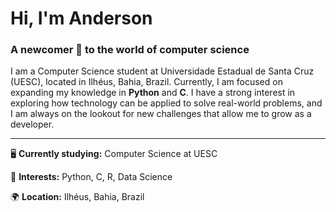 # Hi, I'm Anderson

### A newcomer 🐣 to the world of computer science

I am a Computer Science student at Universidade Estadual de Santa Cruz (UESC), located in Ilhéus, Bahia, Brazil. Currently, I am focused on expanding my knowledge in **Python** and **C**.
I have a strong interest in exploring how technology can be applied to solve real-world problems, and I am always on the lookout for new challenges that allow me to grow as a developer.

---
🖥️ **Currently studying:** Computer Science at UESC

🐍 **Interests:** Python, C, R, Data Science

🌍 **Location:** Ilhéus, Bahia, Brazil
